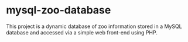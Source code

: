 # mysql-zoo-database
This project is a dynamic database of zoo information stored in a MySQL database and accessed via a simple web front-end using PHP.
